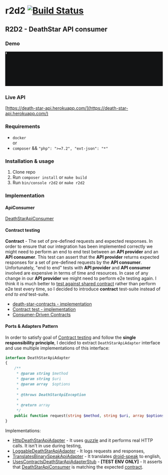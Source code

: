 # r2d2 [![Build Status](https://travis-ci.org/lzakrzewski/r2d2.svg?branch=master)](https://travis-ci.org/lzakrzewski/r2d2)
## R2D2 - DeathStar API consumer

### Demo
![example-output](resources/demo.gif)

### Live API
[https://death-star-api.herokuapp.com/](https://death-star-api.herokuapp.com/)

### Requirements
- `docker`     
or
- `composer` && `"php": ">=7.2", "ext-json": "*"`   

### Installation & usage
1. Clone repo
2. Run `composer install` or `make build`
3. Run `bin/console r2d2` or `make r2d2`

### Implementation

#### ApiConsumer
[DeathStarApiConsumer](src/R2D2/DeathStarApi/DeathStarApiConsumer.php)

#### Contract testing
**Contract** - The set of pre-defined requests and expected responses.
In order to ensure that our integration has been implemented correctly we might need to perform an end to end test between an **API provider** and an **API consumer**.
This test can assert that the **API provider** returns expected responses for a set of pre-defined requests by the **API consumer**.
Unfortunately, "end to end" tests with **API provider** and  **API consumer** involved are expensive in terms of time and resources.
In case of any change in our **API provider** we might need to perform e2e testing again.
I think it is much better to [test against shared contract](tests/contract/R2D2/DeathStarApi/DeathStarApiConsumerTest.php) rather than perform e2e test every time, 
so I decided to introduce **contract** test-suite instead of *end to end* test-suite.     

- [death-star-contracts - implementation](https://github.com/lzakrzewski/death-star-contracts)
- [Contract test - implementation](tests/contract/R2D2/DeathStarApi/DeathStarApiConsumerTest.php)
- [Consumer-Driven Contracts](https://martinfowler.com/articles/consumerDrivenContracts.html#Consumer-drivenContracts)

#### Ports & Adapters Pattern
In order to satisfy goal of [Contract testing](#contract-testing) and follow the **single responsibility principle**, I decided to extract `DeathStarApiAdapter` interface and use multiple implementations of this interface:

```php
interface DeathStarApiAdapter
{
    /**
     * @param string $method
     * @param string $uri
     * @param array  $options
     *
     * @throws DeathStarApiException
     *
     * @return array
     */
    public function request(string $method, string $uri, array $options): array;
}
```

Implementations:
- [HttpDeathStarApiAdapter](src/R2D2/DeathStarApi/Adapter/HttpDeathStarApiAdapter.php) - It uses [guzzle](https://github.com/guzzle/guzzle) and it performs real HTTP calls. It isn't in use during testing,
- [LoggableDeathStarApiAdapter](src/R2D2/DeathStarApi/Adapter/LoggableDeathStarApiAdapter.php) - It logs requests and responses,
- [TranslatesBinarySpeakApiAdapter](src/R2D2/DeathStarApi/Adapter/TranslatesBinarySpeakApiAdapter.php) - It translates [droid-speak](https://github.com/lzakrzewski/droid-speak) to english,
- [UsesContractsDeathStarApiAdapterStub](src/R2D2/DeathStarApi/Adapter/UsesContractsDeathStarApiAdapterStub.php) - **[TEST ENV ONLY]** - It asserts that [DeathStarApiConsumer](src/R2D2/DeathStarApi/DeathStarApiConsumer.php) is matching the expected [contract](https://github.com/lzakrzewski/death-star-contracts).
